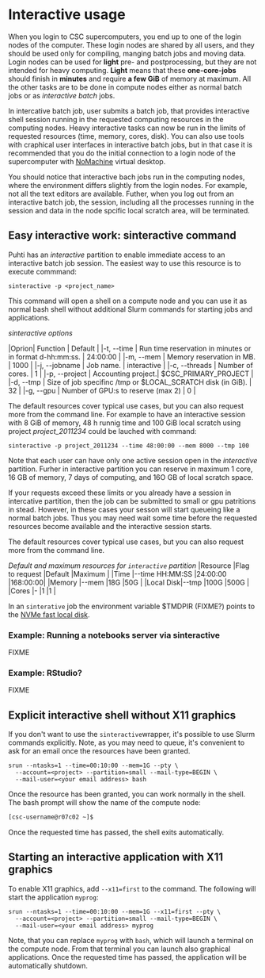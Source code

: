 # Interactive usage

When you login to CSC supercomputers, you end up to one of the login nodes of the computer. These login nodes are shared by all users, and they should be used only for compiling, manging batch jobs and moving data. Login nodes can be used for **light** pre- and postprocessing, but they are not intended for heavy computing.  **Light** means that these
**one-core-jobs** should finish in **minutes** and require **a few GiB** of memory at maximum.
All the other tasks are to be done in compute nodes either as normal batch jobs or as _interactive batch_ jobs.

In intercative batch job, user submits a batch job, that provides interactive shell session running in the
requested computing resources in the computing nodes. Heavy interactive tasks can now be run in the limits of requested resources (time, memory, cores, disk). You can also use tools with craphical user interfaces in interactive batch jobs, but in that case it is recommended that you do the initial connection to a login node of the supercomputer with [NoMachine](../../support/tutorials/nomachine-usage.md) virtual desktop.

You should notice that interactive bach jobs run in the computing nodes, where the environment differs 
slightly from the login nodes. For example, not all the text editors are available. Futher, when you log out from an interactive batch job, the session, including all the processes running in the session and data in the node spcific local scratch area, will be terminated. 


## Easy interactive work: sinteractive command

Puhti has an _interactive_ partition to enable immediate access to an interactive batch job session. The easiest way to use this resource is to execute commmand:

```text
sinteractive -p <project_name> 
```
This command will open a shell on a compute node and you can use it as normal bash shell without additional Slurm commands for starting jobs and applications.

_sinteractive options_

|Oprion| Function | Default |
|-t, --time | Run time reservation in minutes or in format d-hh:mm:ss. | 24:00:00 |
|-m, --mem | Memory reservation in MB. | 1000 |
|-j, --jobname | Job name. | interactive |
|-c, --threads | Number of cores. |  1 |
|-p, --project | Accounting project.|  $CSC_PRIMARY_PROJECT |
|-d, --tmp  | Size of job specifinc /tmp or $LOCAL_SCRATCH disk (in GiB). | 32 |
|-g, --gpu  | Number of GPU:s to reserve (max 2) | 0 |

The default resources cover typical use cases, but you can also request more
from the command line. For example to have an interactive session with 8 GiB 
of memory, 48 h runnig time and 100 GiB local scratch using project _project_2011234_
could be lauched with command:

```text
sinteractive -p project_2011234 --time 48:00:00 --mem 8000 --tmp 100
```

Note that each user can have only one active session open in the _interactive_ partition. Furher
in interactive partition you can reserve in maximum 1 core, 16 GB of 
memory, 7 days of computing, and 16O GB of local scratch space.

If your requests exceed these limits or you already have a session in
intercative partition, then the job can be submitted to small or gpu
patritions in stead. However, in these cases your sesson will start queueing like a normal batch jobs.
Thus you may need wait some time before the requested resources become available and the interactive session 
starts.


The default resources cover typical use cases, but you can also request more
from the command line.

_Default and maximum resources for `interactive` partition_
|Resource |Flag to request |Default  |Maximum |
|Time     |--time HH:MM:SS |24:00:00 |168:00:00|
|Memory   |--mem <X>       |18G      |50G    |
|Local Disk|--tmp <X>|100G     |500G    |
|Cores    |-               |1        |1       |


In an `sinterative` job the environment variable $TMDPIR (FIXME?) points to the
[NVMe fast local disk](/computing/running/creating-job-scripts/#local-storage).

### Example: Running a notebooks server via sinteractive
FIXME
### Example: RStudio?
FIXME

## Explicit interactive shell without X11 graphics

If you don't want to use the `sinteractive`wrapper, it's possible
to use Slurm commands explicitly.
Note, as you may need to queue, it's convenient to ask for an email once the resources have been granted. 

```
srun --ntasks=1 --time=00:10:00 --mem=1G --pty \
  --account=<project> --partition=small --mail-type=BEGIN \
  --mail-user=<your email address> bash
```

Once the resource has been granted, you can work normally in the shell.
The bash prompt will show the
name of the compute node:

```bash
[csc-username@r07c02 ~]$
```

Once the requested time has passed, the shell exits automatically.

## Starting an interactive application with X11 graphics

To enable X11 graphics, add `--x11=first` to the command.
The following will start the application `myprog`: 

```
srun --ntasks=1 --time=00:10:00 --mem=1G --x11=first --pty \
  --account=<project> --partition=small --mail-type=BEGIN \
  --mail-user=<your email address> myprog
```

Note, that you can replace `myprog` with `bash`, which will launch a terminal
on the compute node. From that terminal you can launch also graphical applications.
Once the requested time has passed, the application will be
automatically shutdown.

